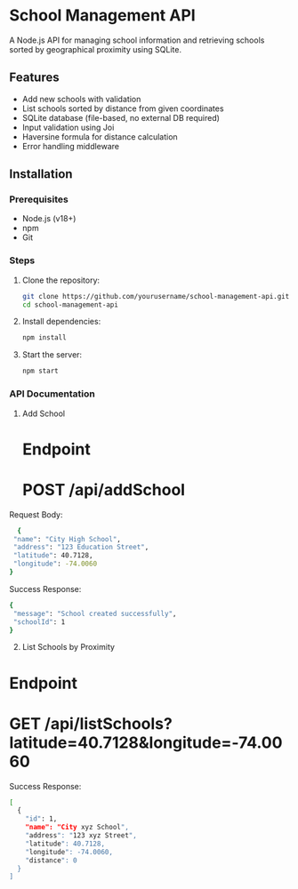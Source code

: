 # School Management API

A Node.js API for managing school information and retrieving schools sorted by geographical proximity using SQLite.

## Features

- Add new schools with validation
- List schools sorted by distance from given coordinates
- SQLite database (file-based, no external DB required)
- Input validation using Joi
- Haversine formula for distance calculation
- Error handling middleware

## Installation

### Prerequisites

- Node.js (v18+)
- npm
- Git

### Steps

1. Clone the repository:
   ```bash
   git clone https://github.com/yourusername/school-management-api.git
   cd school-management-api
   ```
2. Install dependencies:
   ```bash
   npm install
   ```
3. Start the server:
   ```bash
   npm start
   ```

### API Documentation

1. Add School
   # Endpoint
   # POST /api/addSchool

Request Body:

```bash
  {
 "name": "City High School",
 "address": "123 Education Street",
 "latitude": 40.7128,
 "longitude": -74.0060
}
```

Success Response:

```bash
{
 "message": "School created successfully",
 "schoolId": 1
}
```

2. List Schools by Proximity

# Endpoint

# GET /api/listSchools?latitude=40.7128&longitude=-74.0060

Success Response:

```bash
[
  {
    "id": 1,
    "name": "City xyz School",
    "address": "123 xyz Street",
    "latitude": 40.7128,
    "longitude": -74.0060,
    "distance": 0
  }
]
```
